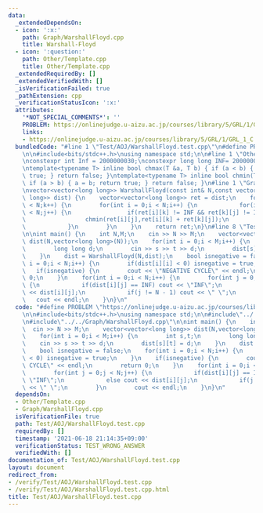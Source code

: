 ```yaml
---
data:
  _extendedDependsOn:
  - icon: ':x:'
    path: Graph/WarshallFloyd.cpp
    title: Warshall-Floyd
  - icon: ':question:'
    path: Other/Template.cpp
    title: Other/Template.cpp
  _extendedRequiredBy: []
  _extendedVerifiedWith: []
  _isVerificationFailed: true
  _pathExtension: cpp
  _verificationStatusIcon: ':x:'
  attributes:
    '*NOT_SPECIAL_COMMENTS*': ''
    PROBLEM: https://onlinejudge.u-aizu.ac.jp/courses/library/5/GRL/1/GRL_1_C
    links:
    - https://onlinejudge.u-aizu.ac.jp/courses/library/5/GRL/1/GRL_1_C
  bundledCode: "#line 1 \"Test/AOJ/WarshallFloyd.test.cpp\"\n#define PROBLEM \"https://onlinejudge.u-aizu.ac.jp/courses/library/5/GRL/1/GRL_1_C\"\
    \n\n#include<bits/stdc++.h>\nusing namespace std;\n\n#line 1 \"Other/Template.cpp\"\
    \nconstexpr int Inf = 2000000030;\nconstexpr long long INF= 2000000000000000000;\n\
    \ntemplate<typename T> inline bool chmax(T &a, T b) { if (a < b) { a = b; return\
    \ true; } return false; }\ntemplate<typename T> inline bool chmin(T &a, T b) {\
    \ if (a > b) { a = b; return true; } return false; }\n#line 1 \"Graph/WarshallFloyd.cpp\"\
    \nvector<vector<long long>> WarshallFloyd(const int& N,const vector<vector<long\
    \ long>> dist) {\n    vector<vector<long long>> ret = dist;\n    for(int k = 0;k\
    \ < N;k++) {\n        for(int i = 0;i < N;i++) {\n            for(int j = 0;j\
    \ < N;j++) {\n                if(ret[i][k] != INF && ret[k][j] != INF) {\n   \
    \                 chmin(ret[i][j],ret[i][k] + ret[k][j]);\n                }\n\
    \            }\n        }\n    }\n    return ret;\n}\n#line 8 \"Test/AOJ/WarshallFloyd.test.cpp\"\
    \n\nint main() {\n    int N,M;\n    cin >> N >> M;\n    vector<vector<long long>>\
    \ dist(N,vector<long long>(N));\n    for(int i = 0;i < M;i++) {\n        int s,t;\n\
    \        long long d;\n        cin >> s >> t >> d;\n        dist[s][t] = d;\n\
    \    }\n    dist = WarshallFloyd(N,dist);\n    bool isnegative = false;\n    for(int\
    \ i = 0;i < N;i++) {\n        if(dist[i][i] < 0) isnegative = true;\n    }\n \
    \   if(isnegative) {\n        cout << \"NEGATIVE CYCLE\" << endl;\n        return\
    \ 0;\n    }\n    for(int i = 0;i < N;i++) {\n        for(int j = 0;j < N;j++)\
    \ {\n            if(dist[i][j] == INF) cout << \"INF\";\n            else cout\
    \ << dist[i][j];\n            if(j != N - 1) cout << \" \";\n        }\n     \
    \   cout << endl;\n    }\n}\n"
  code: "#define PROBLEM \"https://onlinejudge.u-aizu.ac.jp/courses/library/5/GRL/1/GRL_1_C\"\
    \n\n#include<bits/stdc++.h>\nusing namespace std;\n\n#include\"../../Other/Template.cpp\"\
    \n#include\"../../Graph/WarshallFloyd.cpp\"\n\nint main() {\n    int N,M;\n  \
    \  cin >> N >> M;\n    vector<vector<long long>> dist(N,vector<long long>(N));\n\
    \    for(int i = 0;i < M;i++) {\n        int s,t;\n        long long d;\n    \
    \    cin >> s >> t >> d;\n        dist[s][t] = d;\n    }\n    dist = WarshallFloyd(N,dist);\n\
    \    bool isnegative = false;\n    for(int i = 0;i < N;i++) {\n        if(dist[i][i]\
    \ < 0) isnegative = true;\n    }\n    if(isnegative) {\n        cout << \"NEGATIVE\
    \ CYCLE\" << endl;\n        return 0;\n    }\n    for(int i = 0;i < N;i++) {\n\
    \        for(int j = 0;j < N;j++) {\n            if(dist[i][j] == INF) cout <<\
    \ \"INF\";\n            else cout << dist[i][j];\n            if(j != N - 1) cout\
    \ << \" \";\n        }\n        cout << endl;\n    }\n}\n"
  dependsOn:
  - Other/Template.cpp
  - Graph/WarshallFloyd.cpp
  isVerificationFile: true
  path: Test/AOJ/WarshallFloyd.test.cpp
  requiredBy: []
  timestamp: '2021-06-18 21:14:35+09:00'
  verificationStatus: TEST_WRONG_ANSWER
  verifiedWith: []
documentation_of: Test/AOJ/WarshallFloyd.test.cpp
layout: document
redirect_from:
- /verify/Test/AOJ/WarshallFloyd.test.cpp
- /verify/Test/AOJ/WarshallFloyd.test.cpp.html
title: Test/AOJ/WarshallFloyd.test.cpp
---
```

